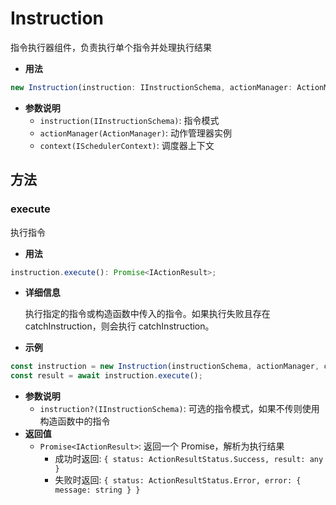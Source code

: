 # Instruction

指令执行器组件，负责执行单个指令并处理执行结果

- **用法**

```typescript
new Instruction(instruction: IInstructionSchema, actionManager: ActionManager, context: ISchedulerContext);
```

- **参数说明**
  - `instruction(IInstructionSchema)`: 指令模式
  - `actionManager(ActionManager)`: 动作管理器实例
  - `context(ISchedulerContext)`: 调度器上下文

## 方法

### execute

执行指令

- **用法**

```typescript
instruction.execute(): Promise<IActionResult>;
```

- **详细信息**

  执行指定的指令或构造函数中传入的指令。如果执行失败且存在 catchInstruction，则会执行 catchInstruction。

- **示例**

```typescript
const instruction = new Instruction(instructionSchema, actionManager, context);
const result = await instruction.execute();
```

- **参数说明**
  - `instruction?(IInstructionSchema)`: 可选的指令模式，如果不传则使用构造函数中的指令
- **返回值**
  - `Promise<IActionResult>`: 返回一个 Promise，解析为执行结果
    - 成功时返回: `{ status: ActionResultStatus.Success, result: any }`
    - 失败时返回: `{ status: ActionResultStatus.Error, error: { message: string } }`
